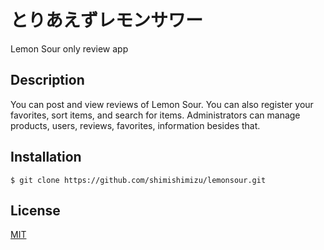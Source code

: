 # とりあえずレモンサワー

Lemon Sour only review app

## Description

You can post and view reviews of Lemon Sour.
You can also register your favorites, sort items, and search for items.
Administrators can manage products, users, reviews, favorites, information besides that.


## Installation
	$ git clone https://github.com/shimishimizu/lemonsour.git

## License

[MIT](https://raw.githubusercontent.com/shimishimizu/lemonsour/master/LICENSE)


